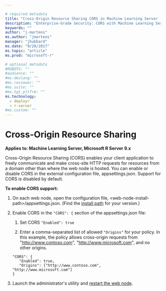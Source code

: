 ```yaml
---

# required metadata
title: "Cross-Origin Resource Sharing CORS in Machine Learning Server | Microsoft Docs"
description: "Enterprise-Grade Security: CORS with Machine Learning Server"
keywords: ""
author: "j-martens"
ms.author: "jmartens"
manager: "jhubbard"
ms.date: "9/20/2017"
ms.topic: "article"
ms.prod: "microsoft-r"

# optional metadata
#ROBOTS: ""
#audience: ""
#ms.devlang: ""
#ms.reviewer: ""
#ms.suite: ""
#ms.tgt_pltfrm: ""
ms.technology: 
  - deployr
  - r-server
#ms.custom: ""
---
```


# Cross-Origin Resource Sharing 

**Applies to:  Machine Learning Server, Microsoft R Server 9.x**

Cross-Origin Resource Sharing (CORS) enables your client application to freely communicate and make cross-site HTTP requests for resources from a domain other than where the web node is hosted. You can enable or disable CORS in the external configuration file, appsettings.json. Support for CORS is disabled by default.  

**To enable CORS support:**

1. On each web node, open the configuration file, \<web-node-install-path>/appsettings.json. (Find the [install path](../operationalize/configure-find-admin-configuration-file.md) for your version.)

1. Enable CORS in the `"CORS": {` section of the  appsettings.json file:
   1.  Set CORS `"Enabled": true`

   1. Enter a comma-separated list of allowed `"Origins"` for your policy.  In this example, the policy allows cross-origin requests from "http://www.contoso.com", "http://www.microsoft.com", and no other origins.
   ```
   "CORS": {
      "Enabled": true,
      "Origins": ["http://www.contoso.com", "http://www.microsoft.com"]
   }
   ```

3. Launch the administrator's utility and [restart the web node](configure-use-admin-utility.md#startstop).